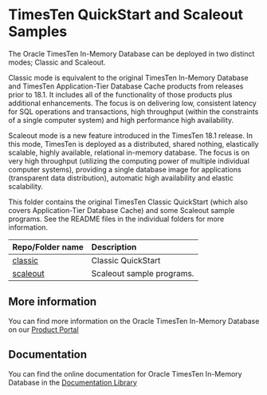 # TimesTen QuickStart and Scaleout Samples

The Oracle TimesTen In-Memory Database can be deployed in two distinct modes; Classic and Scaleout.

Classic mode is equivalent to the original TimesTen In-Memory Database and TimesTen Application-Tier Database Cache products from releases prior to 18.1. It includes all of the functionality of those products plus additional enhancements. The focus is on delivering low, consistent latency for SQL operations and transactions, high throughput (within the constraints of a single computer system) and high performance high availability.

Scaleout mode is a new feature introduced in the TimesTen 18.1 release. In this mode, TimesTen is deployed as a distributed, shared nothing, elastically scalable, highly available, relational in-memory database. The focus is on very high throughput (utilizing the computing power of multiple individual computer systems), providing a single database image for applications (transparent data distribution), automatic high availability and elastic scalability.

This folder contains the original TimesTen Classic QuickStart (which also covers Application-Tier Database Cache) and some Scaleout sample programs. See the README files in the individual folders for more information.

| Repo/Folder name            | Description                                     |
| :-------------------------- | :---------------------------------------------- |
| [classic](./classic)        | Classic QuickStart                         |
| [scaleout](./scaleout)              | Scaleout sample programs.                      |

## More information
You can find more information on the Oracle TimesTen In-Memory Database on our [Product Portal](https://www.oracle.com/database/technologies/related/timesten.html)

## Documentation
You can find the online documentation for Oracle TimesTen In-Memory Database in the [Documentation Library](https://docs.oracle.com/en/database/other-databases/timesten/)
